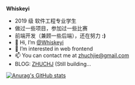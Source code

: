 **Whiskeyi**
- 2019 级 软件工程专业学生  
- 做过一些项目，参加过一些比赛  
- 前端开发（兼顾一些后端），还在努力  **:)**
- 👋 Hi, I’m [@Whiskeyi](https://github.com/Whiskeyi)
- 👀 I’m interested in web frontend
- 📫 You can contact me at [zhuchjie@gmail.com](mailto:zhuchjie@gmail.com)
- BLOG: [ZHUCHJ](https://zhuchj.com/) (Still building...

[![Anurag's GitHub stats](https://github-readme-stats.vercel.app/api?username=Whiskeyi&hide=prs,issues,contribs&show_icons=true)](https://github.com/anuraghazra/github-readme-stats)
